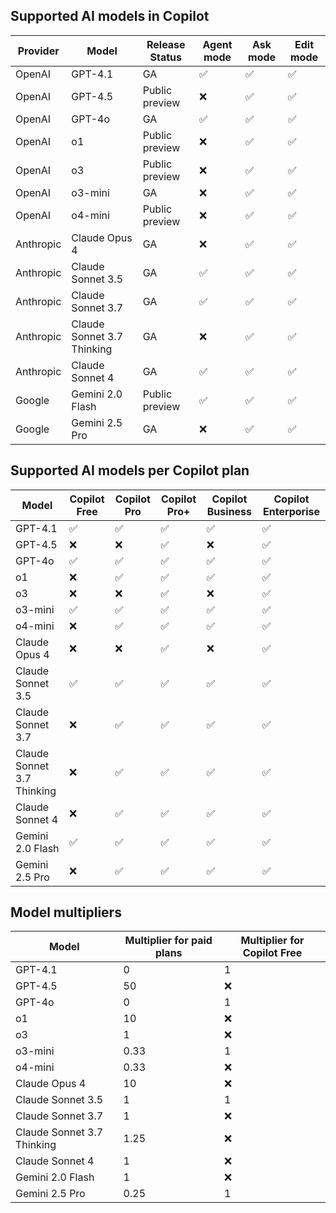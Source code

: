 ## Supported AI models in Copilot

| Provider   | Model                     | Release Status   | Agent mode | Ask mode | Edit mode |
|------------|---------------------------|------------------|------------|----------|-----------|
| OpenAI     | GPT-4.1                   | GA               | ✅         | ✅       | ✅        |
| OpenAI     | GPT-4.5                   | Public preview   | ❌         | ✅       | ✅        |
| OpenAI     | GPT-4o                    | GA               | ✅         | ✅       | ✅        |
| OpenAI     | o1                        | Public preview   | ❌         | ✅       | ✅        |
| OpenAI     | o3                        | Public preview   | ❌         | ✅       | ✅        |
| OpenAI     | o3-mini                   | GA               | ❌         | ✅       | ✅        |
| OpenAI     | o4-mini                   | Public preview   | ❌         | ✅       | ✅        |
| Anthropic  | Claude Opus 4             | GA               | ❌         | ✅       | ✅        |
| Anthropic  | Claude Sonnet 3.5         | GA               | ✅         | ✅       | ✅        |
| Anthropic  | Claude Sonnet 3.7         | GA               | ✅         | ✅       | ✅        |
| Anthropic  | Claude Sonnet 3.7 Thinking| GA               | ❌         | ✅       | ✅        |
| Anthropic  | Claude Sonnet 4           | GA               | ✅         | ✅       | ✅        |
| Google     | Gemini 2.0 Flash          | Public preview   | ✅         | ✅       | ✅        |
| Google     | Gemini 2.5 Pro            | GA               | ❌         | ✅       | ✅        |

## Supported AI models per Copilot plan

| Model                     | Copilot Free| Copilot Pro | Copilot Pro+| Copilot Business  | Copilot Enterporise   |
|---------------------------|-------------|-------------|-------------|-------------|-------------|
| GPT-4.1                   | ✅          | ✅          | ✅          | ✅          | ✅          |
| GPT-4.5                   | ❌          | ❌          | ✅          | ❌          | ✅          |
| GPT-4o                    | ✅          | ✅          | ✅          | ✅          | ✅          |
| o1                        | ❌          | ✅          | ✅          | ✅          | ✅          |
| o3                        | ❌          | ❌          | ✅          | ❌          | ✅          |
| o3-mini                   | ✅          | ✅          | ✅          | ✅          | ✅          |
| o4-mini                   | ❌          | ✅          | ✅          | ✅          | ✅          |
| Claude Opus 4             | ❌          | ❌          | ✅          | ❌          | ✅          |
| Claude Sonnet 3.5         | ✅          | ✅          | ✅          | ✅          | ✅          |
| Claude Sonnet 3.7         | ❌          | ✅          | ✅          | ✅          | ✅          |
| Claude Sonnet 3.7 Thinking| ❌          | ✅          | ✅          | ✅          | ✅          |
| Claude Sonnet 4           | ❌          | ✅          | ✅          | ✅          | ✅          |
| Gemini 2.0 Flash          | ✅          | ✅          | ✅          | ✅          | ✅          |
| Gemini 2.5 Pro            | ❌          | ✅          | ✅          | ✅          | ✅          |

## Model multipliers

| Model                     | Multiplier for paid plans | Multiplier for Copilot Free |
|---------------------------|----------------------|----------------------|
| GPT-4.1                   | 0                    | 1                    |
| GPT-4.5                   | 50                   | ❌                    |
| GPT-4o                    | 0                    | 1                    |
| o1                        | 10                   | ❌                    |
| o3                        | 1                    | ❌                    |
| o3-mini                   | 0.33                 | 1                    |
| o4-mini                   | 0.33                 | ❌                    |
| Claude Opus 4             | 10                   | ❌                    |
| Claude Sonnet 3.5         | 1                    | 1                    |
| Claude Sonnet 3.7         | 1                    | ❌                    |
| Claude Sonnet 3.7 Thinking| 1.25                 | ❌                    |
| Claude Sonnet 4           | 1                    | ❌                    |
| Gemini 2.0 Flash          | 1                    | ❌                    |
| Gemini 2.5 Pro            | 0.25                 | 1                    |
